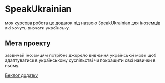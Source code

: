 # SpeakUkrainian
моя курсова робота це додаток під назвою SpeakUkrainian для іноземців які хочуть вивчати українську.

## Мета проекту
зазвичай іноземцям потрібне джерело вивчення української мови щоб адаптуватися в українському суспільстві чи покращити свої навички в ньому.

<a href="https://trello.com/invite/b/gfyB5M1X/ATTI1d28844b4d1926ff3d96b0e15b630ccd91A797D6/speakukrainian"> Беклог додатку </a>

